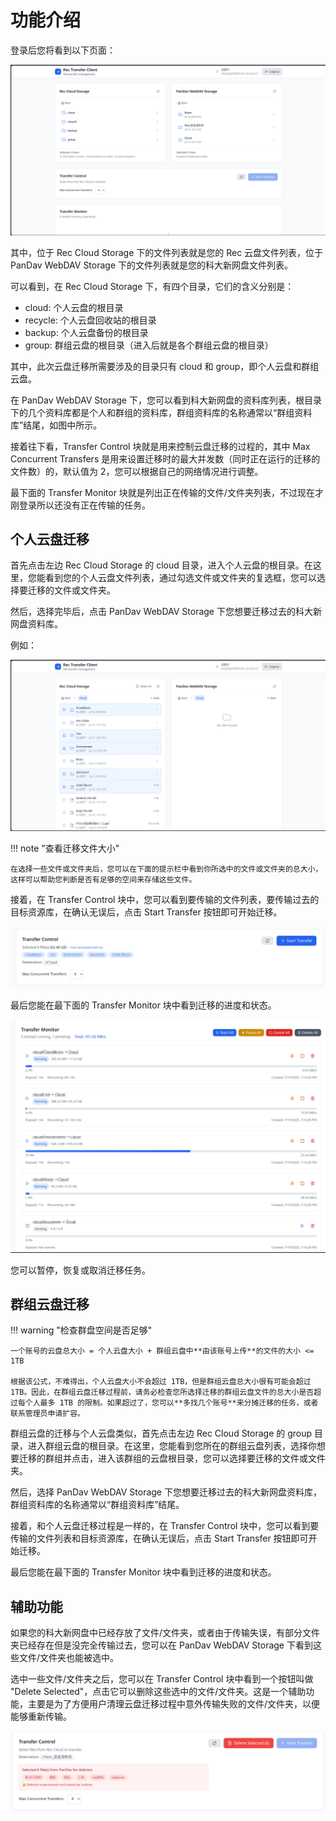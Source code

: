 # 功能介绍

登录后您将看到以下页面：

![主页面](../assets/main.png)

其中，位于 Rec Cloud Storage 下的文件列表就是您的 Rec 云盘文件列表，位于 PanDav WebDAV Storage 下的文件列表就是您的科大新网盘文件列表。

可以看到，在 Rec Cloud Storage 下，有四个目录，它们的含义分别是：

- cloud: 个人云盘的根目录
- recycle: 个人云盘回收站的根目录
- backup: 个人云盘备份的根目录
- group: 群组云盘的根目录（进入后就是各个群组云盘的根目录）

其中，此次云盘迁移所需要涉及的目录只有 cloud 和 group，即个人云盘和群组云盘。

在 PanDav WebDAV Storage 下，您可以看到科大新网盘的资料库列表，根目录下的几个资料库都是个人和群组的资料库，群组资料库的名称通常以“群组资料库”结尾，如图中所示。

接着往下看，Transfer Control 块就是用来控制云盘迁移的过程的，其中 Max Concurrent Transfers 是用来设置迁移时的最大并发数（同时正在运行的迁移的文件数）的，默认值为 2，您可以根据自己的网络情况进行调整。

最下面的 Transfer Monitor 块就是列出正在传输的文件/文件夹列表，不过现在才刚登录所以还没有正在传输的任务。

## 个人云盘迁移

首先点击左边 Rec Cloud Storage 的 cloud 目录，进入个人云盘的根目录。在这里，您能看到您的个人云盘文件列表，通过勾选文件或文件夹的复选框，您可以选择要迁移的文件或文件夹。

然后，选择完毕后，点击 PanDav WebDAV Storage 下您想要迁移过去的科大新网盘资料库。

例如：

![个人云盘迁移](../assets/cloud.png)

!!! note "查看迁移文件大小"

    在选择一些文件或文件夹后，您可以在下面的提示栏中看到你所选中的文件或文件夹的总大小，这样可以帮助您判断是否有足够的空间来存储这些文件。

接着，在 Transfer Control 块中，您可以看到要传输的文件列表，要传输过去的目标资源库，在确认无误后，点击 Start Transfer 按钮即可开始迁移。

![个人云盘迁移控制](../assets/transfer.png)

最后您能在最下面的 Transfer Monitor 块中看到迁移的进度和状态。

![个人云盘迁移进度](../assets/process.png)

您可以暂停，恢复或取消迁移任务。

## 群组云盘迁移

!!! warning "检查群盘空间是否足够"

    一个账号的云盘总大小 = 个人云盘大小 + 群组云盘中**由该账号上传**的文件的大小 <= 1TB

    根据该公式，不难得出，个人云盘大小不会超过 1TB，但是群组云盘总大小很有可能会超过 1TB。因此，在群组云盘迁移过程前，请务必检查您所选择迁移的群组云盘文件的总大小是否超过每个人最多 1TB 的限制。如果超过了，您可以**多找几个账号**来分摊迁移的任务，或者联系管理员申请扩容。

群组云盘的迁移与个人云盘类似，首先点击左边 Rec Cloud Storage 的 group 目录，进入群组云盘的根目录。在这里，您能看到您所在的群组云盘列表，选择你想要迁移的群组并点击，进入该群组的云盘根目录，您可以选择要迁移的文件或文件夹。

然后，选择 PanDav WebDAV Storage 下您想要迁移过去的科大新网盘资料库，群组资料库的名称通常以“群组资料库”结尾。

接着，和个人云盘迁移过程是一样的，在 Transfer Control 块中，您可以看到要传输的文件列表和目标资源库，在确认无误后，点击 Start Transfer 按钮即可开始迁移。

最后您能在最下面的 Transfer Monitor 块中看到迁移的进度和状态。

## 辅助功能

如果您的科大新网盘中已经存放了文件/文件夹，或者由于传输失误，有部分文件夹已经存在但是没完全传输过去，您可以在 PanDav WebDAV Storage 下看到这些文件/文件夹也能被选中。

选中一些文件/文件夹之后，您可以在 Transfer Control 块中看到一个按钮叫做 "Delete Selected"，点击它可以删除这些选中的文件/文件夹。这是一个辅助功能，主要是为了方便用户清理云盘迁移过程中意外传输失败的文件/文件夹，以便能够重新传输。

![辅助功能](../assets/delete.png)
